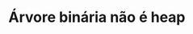 # Árvore binária não é heap

<!-- Max@MacBook-Pro ABB % gcc usaabb.c abb.c
Max@MacBook-Pro ABB % ./a.out
1 30
2 20
3 50
-1
Pagina: 1 Ocorrencia: 30
Pagina: 2 Ocorrencia: 20
Pagina: 3 Ocorrencia: 50 -->



<!-- Falta:
Buscar
Podar
Remover -->